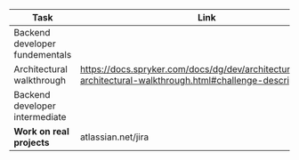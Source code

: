 

| **Task**                       | **Link**                                                                                                        | Difficulty |
| ------------------------------ | --------------------------------------------------------------------------------------------------------------- | ---------- |
| Backend developer fundementals |                                                                                                                 | 2/5        |
| Architectural walkthrough      | https://docs.spryker.com/docs/dg/dev/architecture/tutorial-architectural-walkthrough.html#challenge-description | 3/5        |
| Backend developer intermediate |                                                                                                                 | 4/5        |
| **Work on real projects**      | atlassian.net/jira                                                                                              | 5+         |
